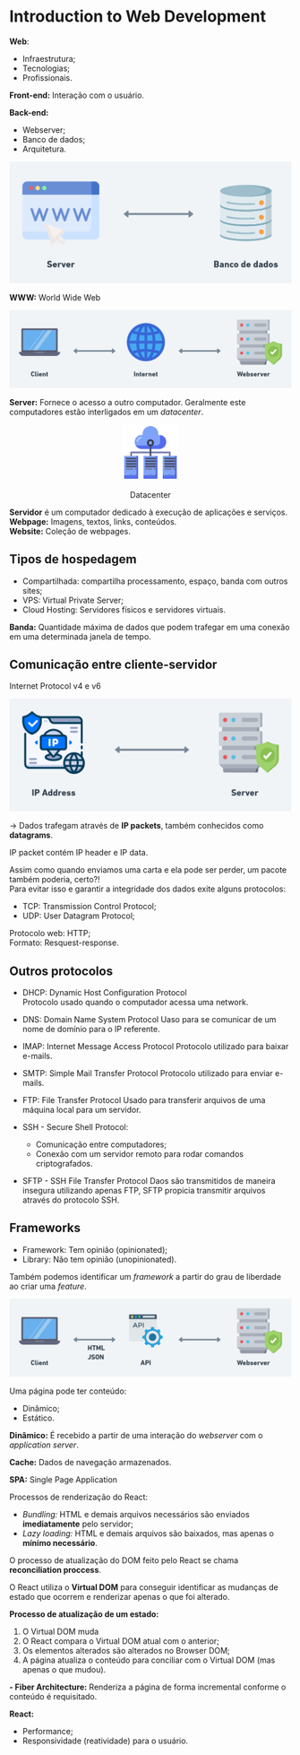 # Introduction to Web Development

**Web**:

- Infraestrutura;
- Tecnologias;
- Profissionais.

**Front-end:** Interação com o usuário.

**Back-end:**

- Webserver;
- Banco de dados;
- Arquitetura.

![Client and database](./pictures/picture-1.png)

**WWW:** World Wide Web

![Client, internet and server](./pictures/picture-2.png)

**Server:** Fornece o acesso a outro computador. Geralmente este computadores estão interligados em um _datacenter_.

<p align="center">
  <img src="./pictures/picture-3.png" alt="Datacenter" width="100">
</p>
<p align="center">Datacenter</p>
  
**Servidor** é um computador dedicado à execução de aplicações e serviços.  
**Webpage:** Imagens, textos, links, conteúdos.  
**Website:** Coleção de webpages.  
  
## Tipos de hospedagem
- Compartilhada: compartilha processamento, espaço, banda com outros sites;  
- VPS: Virtual Private Server;  
- Cloud Hosting: Servidores físicos e servidores virtuais.  
  
**Banda:** Quantidade máxima de dados que podem trafegar em uma conexão em uma determinada janela de tempo.  
  
## Comunicação entre cliente-servidor
Internet Protocol v4 e v6  
  
![IP Address ad Server](./pictures/picture-4.png)
  
-> Dados trafegam através de **IP packets**, também conhecidos como **datagrams**.  
  
IP packet contém IP header e IP data.  
  
Assim como quando enviamos uma carta e ela pode ser perder, um pacote também poderia, certo?!  
Para evitar isso e garantir a integridade dos dados exite alguns protocolos:  
  
- TCP: Transmission Control Protocol;  
- UDP: User Datagram Protocol;  
  
Protocolo web: HTTP;  
Formato: Resquest-response.  
  
## Outros protocolos
- DHCP: Dynamic Host Configuration Protocol  
Protocolo usado quando o computador acessa uma network.  
- DNS: Domain Name System Protocol
Uaso para se comunicar de um nome de domínio para o IP referente.  
- IMAP: Internet Message Access Protocol
Protocolo utilizado para baixar e-mails.  
- SMTP: Simple Mail Transfer Protocol
Protocolo utilizado para enviar e-mails.  
- FTP: File Transfer Protocol
Usado para transferir arquivos de uma máquina local para um servidor.  
- SSH - Secure Shell Protocol:
    - Comunicação entre computadores;
    - Conexão com um servidor remoto para rodar comandos criptografados.
  
- SFTP - SSH File Transfer Protocol
Daos são transmitidos de maneira insegura utilizando apenas FTP, SFTP propicia transmitir arquivos através do protocolo SSH.  
  
## Frameworks
- Framework: Tem opinião (opinionated);
- Library: Não tem opinião (unopinionated).  
  
Também podemos identificar um *framework* a partir do grau de liberdade ao criar uma *feature*.  
  
![Client, API e server](./pictures/picture-5.png)  
  
Uma página pode ter conteúdo:
- Dinâmico;
- Estático.  
  
**Dinâmico:** É recebido a partir de uma interação do *webserver* com o *application server*.  
  
**Cache:** Dados de navegação armazenados.  
  
**SPA:** Single Page Application  
  
Processos de renderização do React:
- *Bundling:* HTML e demais arquivos necessários são enviados **imediatamente** pelo servidor;
- *Lazy loading:* HTML e demais arquivos são baixados, mas apenas o **mínimo necessário**.  
  
O processo de atualização do DOM feito pelo React se chama **reconciliation proccess**.  
  
O React utiliza o **Virtual DOM** para conseguir identificar as mudanças de estado que ocorrem e renderizar apenas o que foi alterado.  
  
**Processo de atualização de um estado:**
1. O Virtual DOM muda
2. O React compara o Virtual DOM atual com o anterior;
3. Os elementos alterados são alterados no Browser DOM;  
4. A página atualiza o conteúdo para conciliar com o Virtual DOM (mas apenas o que mudou).  
  
**- Fiber Architecture:** Renderiza a página de forma incremental conforme o conteúdo é requisitado.  
  
**React:**
- Performance;
- Responsividade (reatividade) para o usuário.
